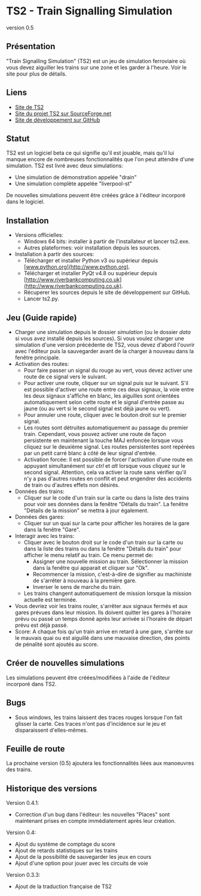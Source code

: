 # TS2 - Train Signalling Simulation
version 0.5

## Présentation
"Train Signalling Simulation" (TS2) est un jeu de simulation ferroviaire où vous
devez aiguiller les trains sur une zone et les garder à l'heure.
Voir le site pour plus de détails.

## Liens
* [Site de TS2](http://ts2.sf.net/fr/)
* [Site du projet TS2 sur SourceForge.net](http://sourceforge.net/projects/ts2/)
* [Site de développement sur GitHub](https://gihub.com/npiganeau/ts2)

## Statut
TS2 est un logiciel beta ce qui signifie qu'il est jouable, mais qu'il lui manque
encore de nombreuses fonctionnalités que l'on peut attendre d'une simulation.
TS2 est livré avec deux simulations:
* Une simulation de démonstration appelée "drain"
* Une simulation complète appelée "liverpool-st"

De nouvelles simulations peuvent être créées grâce à l'éditeur incorporé dans
le logiciel.

## Installation
* Versions officielles:
    - Windows 64 bits: installer à partir de l'installateur et lancer ts2.exe.
    - Autres plateformes: voir installation depuis les sources.
* Installation à partir des sources:
    - Télécharger et installer Python v3 ou supérieur depuis [www.python.org](http://www.python.org).
    - Télécharger et installer PyQt v4.8 ou supérieur depuis [http://www.riverbankcomputing.co.uk](http://www.riverbankcomputing.co.uk).
    - Récuperer les sources depuis le site de développement sur GitHub.
    - Lancer ts2.py.

## Jeu (Guide rapide)
* Charger une simulation depuis le dossier _simulation_ (ou le dossier _data_ si vous avez installé depuis les sources).
    Si vous voulez charger une simulation d'une version précédente de TS2, vous devez d'abord l'ouvrir avec l'éditeur
    puis la sauvegarder avant de la charger à nouveau dans la fenêtre principale.
* Activation des routes:
    - Pour faire passer un signal du rouge au vert, vous devez activer une route de ce signal vers le suivant.
    - Pour activer une route, cliquer sur un signal puis sur le suivant. S'il est possible d'activer une route
        entre ces deux signaux, la voie entre les deux signaux s'affiche en blanc, les aiguilles sont orientées
        automatiquement selon cette route et le signal d'entrée passe au jaune (ou au vert si le second signal
        est déjà jaune ou vert).
    - Pour annuler une route, cliquer avec le bouton droit sur le premier signal.
    - Les routes sont détruites automatiquement au passage du premier train. Cependant, vous pouvez activer une
        route de façon persistente en maintenant la touche MAJ enfoncée lorsque vous cliquez sur le deuxième
        signal. Les routes persistentes sont repérées par un petit carré blanc à côté de leur signal d'entrée.
    - Activation forcée: Il est possible de forcer l'activation d'une route en appuyant simultanément sur _ctrl_
        et _alt_ lorsque vous cliquez sur le second signal. Attention, cela va activer la route sans vérifier
        qu'il n'y a pas d'autres routes en conflit et peut engendrer des accidents de train ou d'autres effets
        non désirés.
* Données des trains:
    - Cliquer sur le code d'un train sur la carte ou dans la liste des trains pour voir ses données dans la
        fenêtre "Détails du train". La fenêtre "Détails de la mission" se mettra à jour également.
* Données des gares:
    - Cliquer sur un quai sur la carte pour afficher les horaires de la gare dans la fenêtre "Gare".
* Interagir avec les trains:
    - Cliquer avec le bouton droit sur le code d'un train sur la carte ou dans la liste des trains ou dans la
        fenêtre "Détails du train" pour afficher le menu relatif au train. Ce menu permet de:
        + Assigner une nouvelle mission au train. Sélectionner la mission dans la fenêtre qui apparait et cliquer
        sur "Ok".
        + Recommencer la mission, c'est-à-dire de signifier au machiniste de s'arrêter à nouveau à la première
        gare.
        + Inverser le sens de marche du train.
    - Les trains changent automatiquement de mission lorsque la mission actuelle est terminée.
* Vous devriez voir les trains rouler, s'arrêter aux signaux fermés et aux gares prévues dans leur mission. Ils
    doivent quitter les gares à l'horaire prévu ou passé un temps donné après leur arrivée si l'horaire de départ
    prévu est déjà passé.
* Score:
    A chaque fois qu'un train arrive en retard à une gare, s'arrête sur le mauvais quai ou est aiguillé dans une
    mauvaise direction, des points de pénalité sont ajoutés au score.

## Créer de nouvelles simulations

Les simulations peuvent être créées/modifiées à l'aide de l'éditeur incorporé dans TS2.

## Bugs
- Sous windows, les trains laissent des traces rouges lorsque l'on fait glisser la carte. Ces traces n'ont pas
    d'incidence sur le jeu et disparaissent d'elles-mêmes.

## Feuille de route
La prochaine version (0.5) ajoutera les fonctionnalités liées aux manoeuvres des trains.

## Historique des versions
Version 0.4.1:
- Correction d'un bug dans l'éditeur: les nouvelles "Places" sont maintenant prises en compte immédiatement
    après leur création.

Version 0.4:
- Ajout du système de comptage du score
- Ajout de retards statistiques sur les trains
- Ajout de la possibilité de sauvegarder les jeux en cours
- Ajout d'une option pour jouer avec les circuits de voie

Version 0.3.3:
- Ajout de la traduction française de TS2


